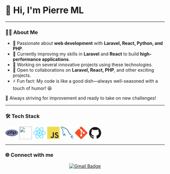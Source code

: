 # 👋 Hi, I'm Pierre ML  

---

### :man_technologist: About Me  
- 👀 Passionate about **web development** with **Laravel, React, Python, and PHP**.  
- 🌱 Currently improving my skills in **Laravel** and **React** to build **high-performance applications**.  
- 💼 Working on several innovative projects using these technologies.  
- 💞️ Open to collaborations on **Laravel, React, PHP**, and other exciting projects.  
- ⚡ Fun fact: My code is like a good dish—always well-seasoned with a touch of humor! 😆  

🚀 Always striving for improvement and ready to take on new challenges!  

---

### 🛠️ Tech Stack  
<div>
  <img src="https://github.com/devicons/devicon/blob/master/icons/php/php-original.svg" height="40" width="40"/>
  <img src="https://github.com/devicons/devicon/blob/master/icons/laravel/python-plain.svg" height="40" width="40"/>
  <img src="https://github.com/devicons/devicon/blob/master/icons/react/react-original.svg" height="40" width="40"/>
  <img src="https://github.com/devicons/devicon/blob/master/icons/javascript/javascript-original.svg" height="40" width="40"/>
  <img src="https://github.com/devicons/devicon/blob/master/icons/mysql/mysql-original.svg" height="40" width="40"/>
  <img src="https://github.com/devicons/devicon/blob/master/icons/git/git-original.svg" height="40" width="40"/>
  <img src="https://github.com/devicons/devicon/blob/master/icons/github/github-original.svg" height="40" width="40"/>
</div>  

---

### 🌐 Connect with me  
<div id="badges" align="center">
  <a href="mailto:21km172@esisalama.org.com">
    <img src="https://img.shields.io/badge/Gmail-red?style=for-the-badge&logo=gmail&logoColor=white" alt="Gmail Badge"/>
  </a>
</div>
